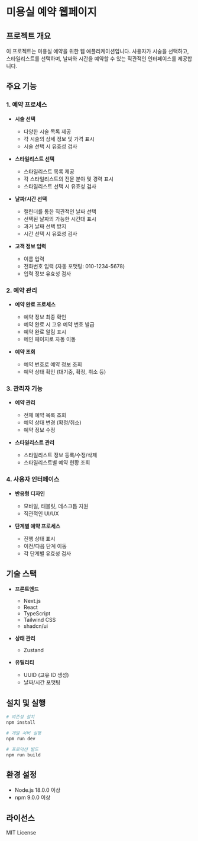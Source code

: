 # 미용실 예약 웹페이지

## 프로젝트 개요
이 프로젝트는 미용실 예약을 위한 웹 애플리케이션입니다. 사용자가 시술을 선택하고, 스타일리스트를 선택하며, 날짜와 시간을 예약할 수 있는 직관적인 인터페이스를 제공합니다.

## 주요 기능

### 1. 예약 프로세스
- **시술 선택**
  - 다양한 시술 목록 제공
  - 각 시술의 상세 정보 및 가격 표시
  - 시술 선택 시 유효성 검사

- **스타일리스트 선택**
  - 스타일리스트 목록 제공
  - 각 스타일리스트의 전문 분야 및 경력 표시
  - 스타일리스트 선택 시 유효성 검사

- **날짜/시간 선택**
  - 캘린더를 통한 직관적인 날짜 선택
  - 선택된 날짜의 가능한 시간대 표시
  - 과거 날짜 선택 방지
  - 시간 선택 시 유효성 검사

- **고객 정보 입력**
  - 이름 입력
  - 전화번호 입력 (자동 포맷팅: 010-1234-5678)
  - 입력 정보 유효성 검사

### 2. 예약 관리
- **예약 완료 프로세스**
  - 예약 정보 최종 확인
  - 예약 완료 시 고유 예약 번호 발급
  - 예약 완료 알림 표시
  - 메인 페이지로 자동 이동

- **예약 조회**
  - 예약 번호로 예약 정보 조회
  - 예약 상태 확인 (대기중, 확정, 취소 등)

### 3. 관리자 기능
- **예약 관리**
  - 전체 예약 목록 조회
  - 예약 상태 변경 (확정/취소)
  - 예약 정보 수정

- **스타일리스트 관리**
  - 스타일리스트 정보 등록/수정/삭제
  - 스타일리스트별 예약 현황 조회

### 4. 사용자 인터페이스
- **반응형 디자인**
  - 모바일, 태블릿, 데스크톱 지원
  - 직관적인 UI/UX

- **단계별 예약 프로세스**
  - 진행 상태 표시
  - 이전/다음 단계 이동
  - 각 단계별 유효성 검사

## 기술 스택
- **프론트엔드**
  - Next.js
  - React
  - TypeScript
  - Tailwind CSS
  - shadcn/ui

- **상태 관리**
  - Zustand

- **유틸리티**
  - UUID (고유 ID 생성)
  - 날짜/시간 포맷팅

## 설치 및 실행
```bash
# 의존성 설치
npm install

# 개발 서버 실행
npm run dev

# 프로덕션 빌드
npm run build
```

## 환경 설정
- Node.js 18.0.0 이상
- npm 9.0.0 이상

## 라이선스
MIT License
